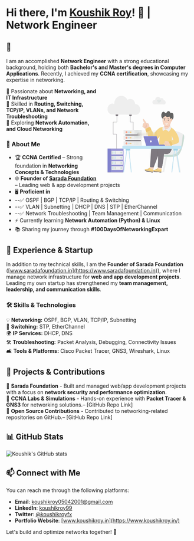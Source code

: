 # Hi there, I'm [Koushik Roy](https://www.koushikroy.in/)! 👋 | Network Engineer
## 🚀 
I am an accomplished **Network Engineer** with a strong educational background, holding both **Bachelor's and Master's degrees in Computer Applications**. Recently, I achieved my **CCNA certification**, showcasing my expertise in networking.

<p align="left">
  <img src="cloudcenter.gif" width="250" align="right" />
</p>

🔹 Passionate about **Networking, and IT Infrastructure**  
🔹 Skilled in **Routing, Switching, TCP/IP, VLANs, and Network Troubleshooting**  
🔹 Exploring **Network Automation, and Cloud Networking**



### **📌 About Me**  
- 🏆 **CCNA Certified** – Strong foundation in **Networking Concepts & Technologies**  
- 🌐 **Founder of [Sarada Foundation](https://www.saradafoundation.in/)** – Leading web & app development projects  
- 🖥️ **Proficient in**  
- --✅ OSPF | BGP | TCP/IP | Routing & Switching
- --✅ VLAN | Subnetting | DHCP | DNS | STP | EtherChannel
- --✅ Network Troubleshooting | Team Management | Communication
- ⚡ Currently learning **Network Automation (Python) & Linux**  
- 📚 Sharing my journey through **#100DaysOfNetworkingExpart**  

## 🌟 Experience & Startup

In addition to my technical skills, I am the **Founder of Sarada Foundation** ([www.saradafoundation.in](https://www.saradafoundation.in)), where I manage network infrastructure for **web and app development projects**. Leading my own startup has strengthened my **team management, leadership, and communication skills**.

### **🛠️ Skills & Technologies**  
💡 **Networking:** OSPF, BGP, VLAN, TCP/IP, Subnetting  
🔐 **Switching:** STP, EtherChannel  
🌍 **IP Services:** DHCP, DNS  
🛠️ **Troubleshooting:** Packet Analysis, Debugging, Connectivity Issues  
🛋️ **Tools & Platforms:** Cisco Packet Tracer, GNS3, Wireshark, Linux  


## 📂 Projects & Contributions

🔹 **Sarada Foundation** - Built and managed web/app development projects with a focus on **network security and performance optimization**.  
🔹 **CCNA Labs & Simulations** - Hands-on experience with **Packet Tracer & GNS3** for networking solutions.– [GitHub Repo Link]  
🔹 **Open Source Contributions** - Contributed to networking-related repositories on GitHub.– [GitHub Repo Link]

## 📊 GitHub Stats

![Koushik's GitHub stats](https://github-readme-stats.vercel.app/api?username=koushikroy99&show_icons=true&theme=radical)


## 📫 Connect with Me

You can reach me through the following platforms:

- **Email**: [koushikroy05042001@gmail.com](mailto:koushikroy05042001@gmail.com)
- **LinkedIn**: [koushikroy99](https://www.linkedin.com/in/koushikroy99/)
- **Twitter**: [@koushikroyfx](https://x.com/koushikroyfx)
- **Portfolio Website**: [www.koushikroy.in](https://www.koushikroy.in/)

Let's build and optimize networks together! 🚀
